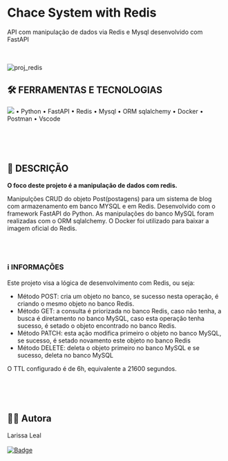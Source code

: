 # Chace System with Redis
API com manipulação de dados via Redis e Mysql desenvolvido com FastAPI
<br><br><br>

![proj_redis](https://github.com/LariLealDias/Cache-system-for-a-blog/assets/108475403/f5e7cf76-43c4-4d60-b06f-b460fb0050a0)


## 🛠️ FERRAMENTAS E TECNOLOGIAS
<img src="https://skillicons.dev/icons?i=py,fastapi,redis,mysql,docker,postman,vscode" />
• Python
• FastAPI
• Redis
• Mysql • ORM sqlalchemy
• Docker
• Postman
• Vscode

<br><br><br>



## 📝 DESCRIÇÃO
**O foco deste projeto é a manipulação de dados com redis.**

Manipulções CRUD do objeto Post(postagens) para um sistema de blog com armazenamento em banco MYSQL e em Redis. Desenvolvido com o framework FastAPI do Python. 
As manipulações do banco MySQL foram realizadas com o ORM sqlalchemy. O Docker foi utilizado para baixar a imagem oficial do Redis.


<br><br>
 ### ℹ️ INFORMAÇÕES
Este projeto visa a lógica de desenvolvimento com Redis, ou seja: 
- Método POST: cria um objeto no banco, se sucesso nesta operação, é criando o mesmo objeto no banco Redis.
- Método GET: a consulta é priorizada no banco Redis, caso não tenha, a busca é diretamento no banco MySQL, caso esta operação tenha sucesso, é setado o objeto encontrado no banco Redis.
- Método PATCH: esta ação modifica primeiro o objeto no banco MySQL, se sucesso, é setado novamento este objeto no banco Redis
- Método DELETE: deleta o objeto primeiro no banco MySQL e se sucesso, deleta no banco MySQL

O TTL configurado é de 6h, equivalente a 21600 segundos.

 

<br><br><br>
## 👩‍💻 Autora
Larissa Leal 
<br><br>
[![Badge](https://img.shields.io/badge/LinkedIn-0077B5?style=for-the-badge&logo=linkedin&logoColor=white)](https://www.linkedin.com/in/larissa-leal-dias-408455157/)

